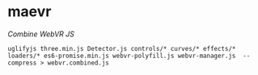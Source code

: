 # maevr

*Combine WebVR JS*

`uglifyjs three.min.js Detector.js controls/* curves/* effects/* loaders/* es6-promise.min.js webvr-polyfill.js webvr-manager.js  --compress > webvr.combined.js`